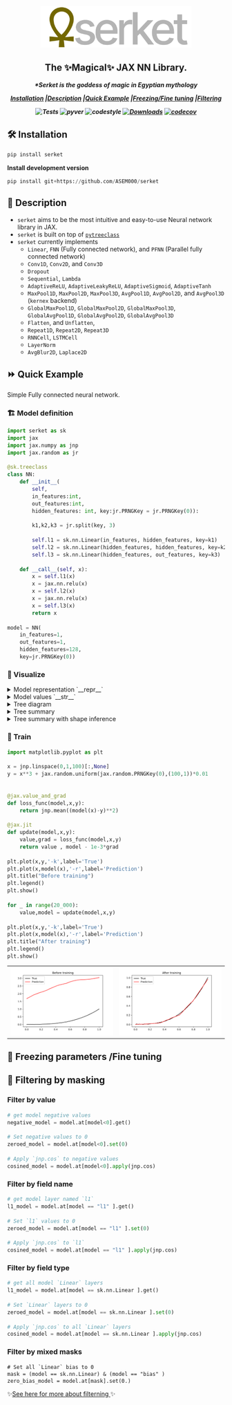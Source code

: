 
<div align="center">
<img width="350px" src="assets/serketLogo.svg"></div>

<h2 align="center">The ✨Magical✨ JAX NN Library.</h2>
<h5 align = "center"> *Serket is the goddess of magic in Egyptian mythology 

[**Installation**](#Installation)
|[**Description**](#Description)
|[**Quick Example**](#QuickExample)
|[**Freezing/Fine tuning**](#Freezing)
|[**Filtering**](#Filtering)


![Tests](https://github.com/ASEM000/serket/actions/workflows/tests.yml/badge.svg)
![pyver](https://img.shields.io/badge/python-3.7%203.8%203.9%203.10-red)
![codestyle](https://img.shields.io/badge/codestyle-black-lightgrey)
[![Downloads](https://pepy.tech/badge/serket)](https://pepy.tech/project/serket)
[![codecov](https://codecov.io/gh/ASEM000/serket/branch/main/graph/badge.svg?token=C6NXOK9EVS)](https://codecov.io/gh/ASEM000/serket)


</h5>


## 🛠️ Installation<a id="Installation"></a>

```python
pip install serket
```
**Install development version**
```python
pip install git+https://github.com/ASEM000/serket
```


## 📖 Description<a id="Description"></a>
- `serket` aims to be the most intuitive and easy-to-use Neural network library in JAX.
- `serket` is built on top of [`pytreeclass`](https://github.com/ASEM000/pytreeclass)
- `serket` currently implements 
  - `Linear`, `FNN` (Fully connected network), and `PFNN` (Parallel fully connected network)
  - `Conv1D`, `Conv2D`, and `Conv3D`
  - `Dropout`
  - `Sequential`, `Lambda`
  - `AdaptiveReLU`, `AdaptiveLeakyReLU`, `AdaptiveSigmoid`, `AdaptiveTanh`
  - `MaxPool1D`, `MaxPool2D`, `MaxPool3D`, `AvgPool1D`, `AvgPool2D`, and `AvgPool3D` (`kernex` backend)
  - `GlobalMaxPool1D`, `GlobalMaxPool2D`, `GlobalMaxPool3D`, `GlobalAvgPool1D`, `GlobalAvgPool2D`, `GlobalAvgPool3D`
  - `Flatten`, and `Unflatten`, 
  - `Repeat1D`, `Repeat2D`, `Repeat3D`
  - `RNNCell`, `LSTMCell`
  - `LayerNorm`
  - `AvgBlur2D`, `Laplace2D`

## ⏩ Quick Example <a id="QuickExample">

Simple Fully connected neural network.

### 🏗️ Model definition
```python
import serket as sk 
import jax
import jax.numpy as jnp
import jax.random as jr

@sk.treeclass
class NN:
    def __init__(
        self, 
        in_features:int, 
        out_features:int, 
        hidden_features: int, key:jr.PRNGKey = jr.PRNGKey(0)):

        k1,k2,k3 = jr.split(key, 3)

        self.l1 = sk.nn.Linear(in_features, hidden_features, key=k1)
        self.l2 = sk.nn.Linear(hidden_features, hidden_features, key=k2)
        self.l3 = sk.nn.Linear(hidden_features, out_features, key=k3)
    
    def __call__(self, x):
        x = self.l1(x)
        x = jax.nn.relu(x)
        x = self.l2(x)
        x = jax.nn.relu(x)
        x = self.l3(x)
        return x

model = NN(
    in_features=1, 
    out_features=1, 
    hidden_features=128, 
    key=jr.PRNGKey(0))
```
### 🎨 Visualize


<details>
<summary> Model representation `__repr__` </summary>

```python
print(f"{model!r}")
# `*` represents untrainable(static) nodes.
NN(
  l1=Linear(
    weight=f32[1,128],
    bias=f32[128],
    *in_features=1,
    *out_features=128,
    *weight_init_func=init(key,shape,dtype),
    *bias_init_func=Lambda(key,shape)
  ),
  l2=Linear(
    weight=f32[128,128],
    bias=f32[128],
    *in_features=128,
    *out_features=128,
    *weight_init_func=init(key,shape,dtype),
    *bias_init_func=Lambda(key,shape)
  ),
  l3=Linear(
    weight=f32[128,1],
    bias=f32[1],
    *in_features=128,
    *out_features=1,
    *weight_init_func=init(key,shape,dtype),
    *bias_init_func=Lambda(key,shape)
  )
)
```

</details>

<details>
<summary> Model values `__str__` </summary>

```python
print(f"{model!s}")
# `*` represents untrainable(static) nodes.

NN(
  l1=Linear(
    weight=
      [[-0.556661   -0.6288703   1.28644    -2.9053314  -0.9808919   0.02763719
        -1.5992663   0.3522784  -0.72343904  2.1087773  -1.184502    0.37314773
         0.13440615 -1.1792887   2.646051   -0.31855923  1.2535691  -0.350722
         0.24288356  0.8924919   1.8751624  -0.4494902  -0.6869111   2.4898252
         1.0088646   2.3707743  -1.212474   -0.19152707  0.51991814 -0.801294
         1.9568022  -0.05682194  0.7434735   0.24796781 -0.31967887 -0.6026076
         0.02562018 -2.1735084  -0.7877185   1.1945596  -0.5776542  -0.08814432
         0.01738743  0.85175467 -2.4330282   2.400132   -0.15812641 -2.2410994
         1.8925649  -1.4573553  -1.5524752   0.2746206   0.99534875 -0.52039754
        -1.6240916   0.57301414  1.2754964   0.39254263  1.5842631  -0.4408383
         0.22060809 -0.11473875  1.2702179   0.14604266 -1.1393331  -0.20517357
         2.8613555  -0.76657873 -2.7623959   1.4629859   1.7641917   1.4639573
         0.90266997 -1.4661105   1.1719718   0.6656477  -0.6834308   1.0311401
        -3.0281627   1.7895395  -1.248399   -0.13082643  2.1665883   2.8423917
         0.24363454  0.20664148  1.7082529   2.129452    0.2974662  -0.8575109
        -0.5970874   0.01702698 -0.18604587  0.7464636   0.83206064  0.6965974
         0.7219791   0.8652629   1.3164111  -2.788336   -0.06530724 -0.7846771
        -0.7344756   1.5899261   0.2623837  -0.01147135 -0.5437088   0.68380916
        -1.5405492   1.1371891  -0.67851156 -0.37528485 -0.0336573  -2.0287845
         0.3067764  -1.3464272  -0.6037441  -1.6209227  -2.3215613  -3.062661
         0.5440992  -0.8735671   0.9094481   2.3398476   0.5821143   1.9373481
        -0.36942863  2.5151203 ]],
    bias=
      [1. 1. 1. 1. 1. 1. 1. 1. 1. 1. 1. 1. 1. 1. 1. 1. 1. 1. 1. 1. 1. 1. 1. 1.
       1. 1. 1. 1. 1. 1. 1. 1. 1. 1. 1. 1. 1. 1. 1. 1. 1. 1. 1. 1. 1. 1. 1. 1.
       1. 1. 1. 1. 1. 1. 1. 1. 1. 1. 1. 1. 1. 1. 1. 1. 1. 1. 1. 1. 1. 1. 1. 1.
       1. 1. 1. 1. 1. 1. 1. 1. 1. 1. 1. 1. 1. 1. 1. 1. 1. 1. 1. 1. 1. 1. 1. 1.
       1. 1. 1. 1. 1. 1. 1. 1. 1. 1. 1. 1. 1. 1. 1. 1. 1. 1. 1. 1. 1. 1. 1. 1.
       1. 1. 1. 1. 1. 1. 1. 1.],
    *in_features=1,
    *out_features=128,
    *weight_init_func=init(key,shape,dtype),
    *bias_init_func=Lambda(key,shape)
  ),
  l2=Linear(
    weight=
      [[ 0.01565691 -0.02781865  0.15829083 ...  0.00930642  0.03536453
         0.01890953]
       [-0.01510135  0.1975845   0.2470963  ... -0.13168702  0.01404842
        -0.21973991]
       [-0.07814246 -0.18890998 -0.26707044 ... -0.15391685 -0.16248046
        -0.11042175]
       ...
       [-0.01806537  0.01311939  0.00696071 ... -0.18970545  0.07411639
        -0.04393121]
       [ 0.07426595  0.19547018 -0.26033685 ... -0.01357261 -0.00193011
        -0.00152987]
       [-0.00897581 -0.0115421   0.08062097 ... -0.098473    0.1083767
         0.12410464]],
    bias=
      [1. 1. 1. 1. 1. 1. 1. 1. 1. 1. 1. 1. 1. 1. 1. 1. 1. 1. 1. 1. 1. 1. 1. 1.
       1. 1. 1. 1. 1. 1. 1. 1. 1. 1. 1. 1. 1. 1. 1. 1. 1. 1. 1. 1. 1. 1. 1. 1.
       1. 1. 1. 1. 1. 1. 1. 1. 1. 1. 1. 1. 1. 1. 1. 1. 1. 1. 1. 1. 1. 1. 1. 1.
       1. 1. 1. 1. 1. 1. 1. 1. 1. 1. 1. 1. 1. 1. 1. 1. 1. 1. 1. 1. 1. 1. 1. 1.
       1. 1. 1. 1. 1. 1. 1. 1. 1. 1. 1. 1. 1. 1. 1. 1. 1. 1. 1. 1. 1. 1. 1. 1.
       1. 1. 1. 1. 1. 1. 1. 1.],
    *in_features=128,
    *out_features=128,
    *weight_init_func=init(key,shape,dtype),
    *bias_init_func=Lambda(key,shape)
  ),
  l3=Linear(
    weight=
      [[-0.13613197]
       [ 0.14116174]
       [-0.06744987]
       [-0.08091136]
       [-0.27361065]
       [-0.06548355]
       [ 0.01022272]
       [ 0.0252317 ]
       [ 0.0237782 ]
       [ 0.00614042]
       [ 0.1812661 ]
       [-0.06621032]
       [ 0.16613998]
       [-0.05014007]
       [-0.21103479]
       [-0.11941364]
       [ 0.00036292]
       [ 0.00039283]
       [ 0.08278123]
       [ 0.10028461]
       [ 0.07373375]
       [ 0.04089416]
       [-0.00426106]
       [-0.0247845 ]
       [ 0.2804994 ]
       [-0.11494187]
       [ 0.26255226]
       [-0.05349432]
       [-0.16621305]
       [ 0.0187737 ]
       [ 0.11997257]
       [ 0.24926668]
       [ 0.12966438]
       [ 0.02550141]
       [ 0.18541676]
       [-0.09129915]
       [-0.22716352]
       [-0.18755099]
       [ 0.1665244 ]
       [-0.10028487]
       [ 0.09164064]
       [-0.02597431]
       [-0.15029983]
       [-0.02553205]
       [ 0.16129787]
       [-0.07182706]
       [-0.07004812]
       [-0.03763127]
       [-0.06973497]
       [-0.0998554 ]
       [ 0.00957549]
       [ 0.0948947 ]
       [-0.11812133]
       [ 0.00408699]
       [ 0.18451509]
       [-0.2392044 ]
       [ 0.1889591 ]
       [ 0.20876819]
       [ 0.16006592]
       [ 0.11820399]
       [ 0.13270618]
       [-0.02642066]
       [-0.03972287]
       [ 0.0130475 ]
       [ 0.12387222]
       [-0.07360736]
       [-0.07168346]
       [ 0.26462224]
       [-0.24544406]
       [ 0.02614611]
       [ 0.17016351]
       [-0.10638441]
       [-0.01891194]
       [ 0.02476142]
       [ 0.00474042]
       [ 0.06326718]
       [-0.10003307]
       [ 0.03704525]
       [-0.17377096]
       [ 0.02369826]
       [-0.09041592]
       [ 0.06363823]
       [-0.00131075]
       [-0.19338304]
       [ 0.2741859 ]
       [-0.03178171]
       [-0.0061704 ]
       [ 0.01059608]
       [ 0.17419283]
       [ 0.08168265]
       [ 0.08119942]
       [ 0.07225287]
       [-0.02761899]
       [ 0.11468761]
       [ 0.0180395 ]
       [-0.04214213]
       [-0.10949433]
       [-0.03126818]
       [ 0.14708327]
       [-0.25051817]
       [ 0.0431254 ]
       [ 0.10890955]
       [-0.00171187]
       [-0.07619253]
       [ 0.16909993]
       [-0.11504915]
       [ 0.02266672]
       [ 0.22796142]
       [ 0.05010169]
       [-0.26961675]
       [-0.02833704]
       [-0.21504459]
       [ 0.00469143]
       [ 0.23426442]
       [ 0.04301503]
       [-0.13504943]
       [-0.1914389 ]
       [-0.1553146 ]
       [ 0.00082878]
       [-0.05092873]
       [-0.13719554]
       [-0.24856809]
       [-0.05966872]
       [-0.04416765]
       [ 0.12827884]
       [-0.06721988]
       [ 0.05502734]
       [ 0.03519182]],
    bias=[1.],
    *in_features=128,
    *out_features=1,
    *weight_init_func=init(key,shape,dtype),
    *bias_init_func=Lambda(key,shape)
  )
)

```

</details>


<details>
<summary>Tree diagram</summary>

```python
# `*` represents untrainable(static) nodes.
print(model.tree_diagram())
NN
    ├── l1=Linear
    │   ├── weight=f32[1,128]
    │   ├── bias=f32[128]
    │   ├*─ in_features=1
    │   ├*─ out_features=128
    │   ├*─ weight_init_func=init(key,shape,dtype)
    │   └*─ bias_init_func=Lambda(key,shape)    
    ├── l2=Linear
    │   ├── weight=f32[128,128]
    │   ├── bias=f32[128]
    │   ├*─ in_features=128
    │   ├*─ out_features=128
    │   ├*─ weight_init_func=init(key,shape,dtype)
    │   └*─ bias_init_func=Lambda(key,shape)    
    └── l3=Linear
        ├── weight=f32[128,1]
        ├── bias=f32[1]
        ├*─ in_features=128
        ├*─ out_features=1
        ├*─ weight_init_func=init(key,shape,dtype)
        └*─ bias_init_func=Lambda(key,shape) 
```
</details>



<details> <summary> Tree summary  </summary>

```python
>>> print(model.summary())
┌────┬──────┬─────────┬───────┬───────────────────┐
│Name│Type  │Param #  │Size   │Config             │
├────┼──────┼─────────┼───────┼───────────────────┤
│l1  │Linear│256(0)   │1.00KB │weight=f32[1,128]  │
│    │      │         │(0.00B)│bias=f32[128]      │
├────┼──────┼─────────┼───────┼───────────────────┤
│l2  │Linear│16,512(0)│64.50KB│weight=f32[128,128]│
│    │      │         │(0.00B)│bias=f32[128]      │
├────┼──────┼─────────┼───────┼───────────────────┤
│l3  │Linear│129(0)   │516.00B│weight=f32[128,1]  │
│    │      │         │(0.00B)│bias=f32[1]        │
└────┴──────┴─────────┴───────┴───────────────────┘
Total count :	16,897(0)
Dynamic count :	16,897(0)
Frozen count :	0(0)
---------------------------------------------------
Total size :	66.00KB(0.00B)
Dynamic size :	66.00KB(0.00B)
Frozen size :	0.00B(0.00B)
===================================================
```

</details>

<details>

<summary> Tree summary with shape inference </summary>
**Using `model.summary(array=input_array)` `serket` can evaluate the shape propagation without evaluating the model , by using `jax` no-flop shape inference operations.**

```python
print(model.summary(array=x))

┌────┬──────┬─────────┬───────┬───────────────────┬────────────┐
│Name│Type  │Param #  │Size   │Config             │Input/Output│
├────┼──────┼─────────┼───────┼───────────────────┼────────────┤
│l1  │Linear│256(0)   │1.00KB │weight=f32[1,128]  │f32[100,1]  │
│    │      │         │(0.00B)│bias=f32[128]      │f32[100,128]│
├────┼──────┼─────────┼───────┼───────────────────┼────────────┤
│l2  │Linear│16,512(0)│64.50KB│weight=f32[128,128]│f32[100,128]│
│    │      │         │(0.00B)│bias=f32[128]      │f32[100,128]│
├────┼──────┼─────────┼───────┼───────────────────┼────────────┤
│l3  │Linear│129(0)   │516.00B│weight=f32[128,1]  │f32[100,128]│
│    │      │         │(0.00B)│bias=f32[1]        │f32[100,1]  │
└────┴──────┴─────────┴───────┴───────────────────┴────────────┘
Total count :	16,897(0)
Dynamic count :	16,897(0)
Frozen count :	0(0)
----------------------------------------------------------------
Total size :	66.00KB(0.00B)
Dynamic size :	66.00KB(0.00B)
Frozen size :	0.00B(0.00B)
================================================================

```

</details>

### ‍🔧 Train
```python
import matplotlib.pyplot as plt

x = jnp.linspace(0,1,100)[:,None]
y = x**3 + jax.random.uniform(jax.random.PRNGKey(0),(100,1))*0.01


@jax.value_and_grad
def loss_func(model,x,y):
    return jnp.mean((model(x)-y)**2)

@jax.jit
def update(model,x,y):
    value,grad = loss_func(model,x,y)
    return value , model - 1e-3*grad

plt.plot(x,y,'-k',label='True')
plt.plot(x,model(x),'-r',label='Prediction')
plt.title("Before training")
plt.legend()
plt.show()

for _ in range(20_000):
    value,model = update(model,x,y)

plt.plot(x,y,'-k',label='True')
plt.plot(x,model(x),'-r',label='Prediction')
plt.title("After training")
plt.legend()
plt.show()
```

<div align = "center" >
<table><tr>
<td><div align = "center" > <img width = "350px" src= "assets/before_training.svg" ></div></td>
<td><div align = "center" > <img width = "350px" src= "assets/after_training.svg" ></div></td>
</tr>
</table>
</div>

## 🥶 Freezing parameters /Fine tuning<a id="Freezing" >
<!-- In `serket` simply use `.at[...].freeze()`/`.at[...].unfreeze()` on `treeclass` instance to freeze/unfreeze it is parameters.
```python
# Freeze the entire model
frozen_model = model.at[...].freeze()

# To freeze a certain sub module
# use model = model.at["sub_module name"].freeze()

@jax.value_and_grad
def loss_func(model,x,y):
    return jnp.mean((model(x)-y)**2)

@jax.jit
def update(model,x,y):
    value,grad = loss_func(model,x,y)
    return value , model - 1e-3*grad

plt.plot(x,y,'-k',label='True')
plt.plot(x,frozen_model(x),'-r',label='Prediction')
plt.title("Before training")
plt.legend()

plt.show()
for _ in range(20_000):
    value,frozen_model = update(frozen_model,x,y)

plt.plot(x,y,'-k',label='True')
plt.plot(x,frozen_model(x),'-r',label='Prediction')
plt.title("After training")
plt.legend()
plt.show()
```

<div align="center">
<table><tr>
<td><div align = "center" > <img width = "350px" src= "assets/frozen_before_training.svg" ></div></td>
<td><div align = "center" > <img width = "350px" src= "assets/frozen_after_training.svg" ></div></td>
</tr>
</table>
</div> -->


## 🔘 Filtering by masking<a id="Filterning" >

### Filter by value
```python
# get model negative values
negative_model = model.at[model<0].get()

# Set negative values to 0
zeroed_model = model.at[model<0].set(0)

# Apply `jnp.cos` to negative values
cosined_model = model.at[model<0].apply(jnp.cos)
```
### Filter by field name 
```python
# get model layer named `l1`
l1_model = model.at[model == "l1" ].get()

# Set `l1` values to 0
zeroed_model = model.at[model == "l1" ].set(0)

# Apply `jnp.cos` to `l1` 
cosined_model = model.at[model == "l1" ].apply(jnp.cos)
```

### Filter by field type
```python
# get all model `Linear` layers
l1_model = model.at[model == sk.nn.Linear ].get()

# Set `Linear` layers to 0
zeroed_model = model.at[model == sk.nn.Linear ].set(0)

# Apply `jnp.cos` to all `Linear` layers 
cosined_model = model.at[model == sk.nn.Linear ].apply(jnp.cos)
```

### Filter by mixed masks
```
# Set all `Linear` bias to 0
mask = (model == sk.nn.Linear) & (model == "bias" )
zero_bias_model = model.at[mask].set(0.)
```

✨[See here for more about filterning ](https://github.com/ASEM000/PyTreeClass#%EF%B8%8F-filtering-with-at-)✨
